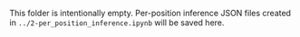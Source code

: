 This folder is intentionally empty. Per-position inference JSON files created in `../2-per_position_inference.ipynb` will be saved here.